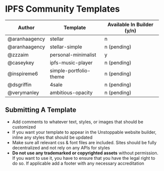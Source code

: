 # IPFS Community Templates

| Author        | Template               | Available In Builder (y/n) |
| ------------- | ---------------------- | -------------------------- |
| @aranhaagency | stellar                | n                          |
| @aranhaagency | stellar-simple         | n (pending)                |
| @zzzaim       | personal-minimalist    | y                          |
| @caseykey     | ipfs-music-player      | n (pending)                |
| @inspireme6   | simple-portfolio-theme | n (pending)                |
| @dsgriffin    | 4sale                  | n (pending)                |
| @verymanley   | ambitious-opacity      | n (pending)                |

## Submitting A Template

- Add comments to whatever text, styles, or images that should be customized
- If you want your template to appear in the Unstoppable website builder, inline any styles that should be updated
- Make sure all relevant css & font files are included. Sites should be fully decentralized and not rely on any APIs for styles
- **Do not use any trademarked or copyrighted assets** without permission. If you want to use it, you have to ensure that you have the legal right to do so. If applicable add a footer with any necessary accreditation
